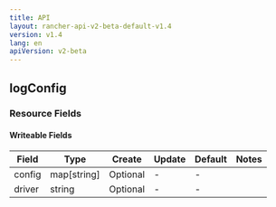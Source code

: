 ```yaml
---
title: API
layout: rancher-api-v2-beta-default-v1.4
version: v1.4
lang: en
apiVersion: v2-beta
---
```


## logConfig



### Resource Fields

#### Writeable Fields

Field | Type | Create | Update | Default | Notes
---|---|---|---|---|---
config | map[string] | Optional | - | - | 
driver | string | Optional | - | - | 



<br>

